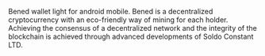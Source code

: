 Bened wallet light for android mobile.
Bened is a decentralized cryptocurrency with an eco-friendly way of mining for each holder. Achieving the consensus of a decentralized network and the integrity of the blockchain is achieved through advanced developments of Soldo Constant LTD.
